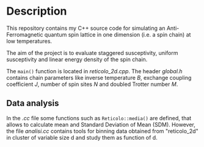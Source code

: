 Description
===========================

This repository contains my C++ source code for simulating an Anti-Ferromagnetic quantum spin lattice in one dimension (i.e. a spin chain) at low temperatures.
<!--
under the supervision of professor [M. Pepe] [1].
-->
The aim of the project is to evaluate staggered susceptivity, uniform susceptivity and linear energy density of the spin chain.


The `main()` function is located in *reticolo_2d.cpp*.
The header *global.h* contains chain parameters like inverse temperature *B*,
exchange coupling coefficient *J*, number of spin sites *N* and doubled Trotter number *M*.

Data analysis
---------

In the *.cc* file some functions such as `Reticolo::media()` are defined, that allows to calculate mean and Standard Deviation of Mean (SDM).
However, the file *analisi.cc* contains tools for binning data obtained from "reticolo_2d" in cluster of variable size d and study them as function of d.


[1]: http://fisica.mib.infn.it/pages/it/chi-siamo/persone/who.php?user=pepe&lang=IT "Go to personal homepage"
